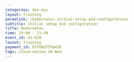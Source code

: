 ```yaml
---
categories: dev-ops
layout: training
permalink: /kubernetes-initial-setup-and-configuration/
subtitle: Initial setup and configuration
title: Kubernetes
time: 19:00 - 21:30
event_id: do-020
layout: training
payment_id: b7f66d7f9a418
tags: cloud-native 2H Wed
---
```


